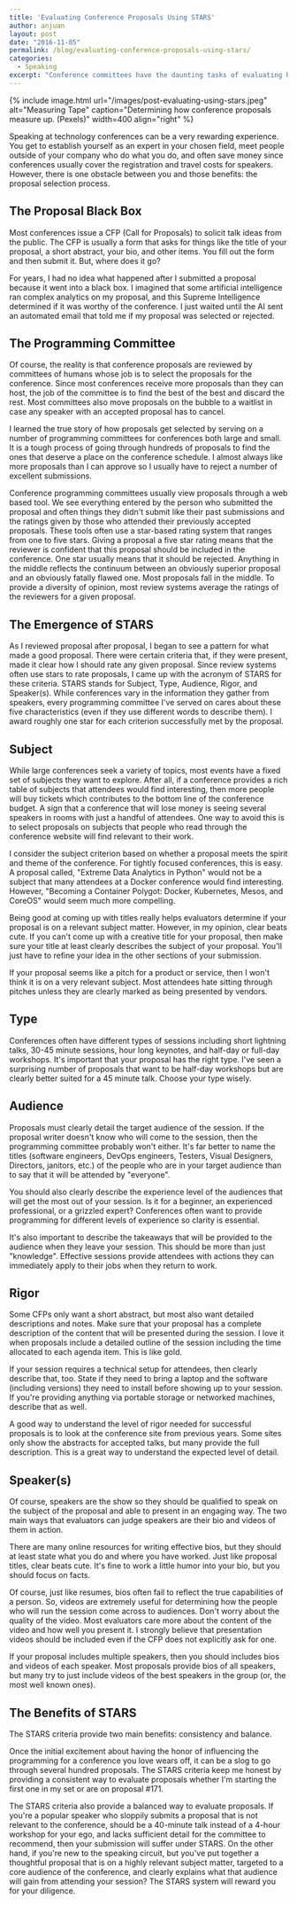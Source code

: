 ```yaml
---
title: 'Evaluating Conference Proposals Using STARS'
author: anjuan
layout: post
date: "2016-11-05"
permalink: /blog/evaluating-conference-proposals-using-stars/
categories:
  - Speaking
excerpt: "Conference committees have the daunting tasks of evaluating hundreds of proposals to find the ones that deserve to be on the conference schedule. As a member of several conference committees and advisory boards, I've developed a rubric for grading proposals called STARS."
---
```


{% include image.html url="/images/post-evaluating-using-stars.jpeg" alt="Measuring Tape" caption="Determining how conference proposals measure up. (Pexels)" width=400 align="right" %}



Speaking at technology conferences can be a very rewarding experience. You get to establish yourself as an expert in your chosen field, meet people outside of your company who do what you do, and often save money since conferences usually cover the registration and travel costs for speakers. However, there is one obstacle between you and those benefits: the proposal selection process.


## The Proposal Black Box

Most conferences issue a CFP (Call for Proposals) to solicit talk ideas from the public. The CFP is usually a form that asks for things like the title of your proposal, a short abstract, your bio, and other items. You fill out the form and then submit it. But, where does it go? 

For years, I had no idea what happened after I submitted a proposal because it went into a black box. I imagined that some artificial intelligence ran complex analytics on my proposal, and this Supreme Intelligence determined if it was worthy of the conference. I just waited until the AI sent an automated email that told me if my proposal was selected or rejected. 

## The Programming Committee

Of course, the reality is that conference proposals are reviewed by committees of humans whose job is to select the proposals for the conference. Since most conferences receive more proposals than they can host, the job of the committee is to find the best of the best and discard the rest. Most committees also move proposals on the bubble to a waitlist in case any speaker with an accepted proposal has to cancel.

I learned the true story of how proposals get selected by serving on a number of programming committees for conferences both large and small. It is a tough process of going through hundreds of proposals to find the ones that deserve a place on the conference schedule. I almost always like more proposals than I can approve so I usually have to reject a number of excellent submissions.

Conference programming committees usually view proposals through a web based tool. We see everything entered by the person who submitted the proposal and often things they didn't submit like their past submissions and the ratings given by those who attended their previously accepted proposals. These tools often use a star-based rating system that ranges from one to five stars. Giving a proposal a five star rating means that the reviewer is confident that this proposal should be included in the conference. One star usually means that it should be rejected. Anything in the middle reflects the continuum between an obviously superior proposal and an obviously fatally flawed one. Most proposals fall in the middle. To provide a diversity of opinion, most review systems average the ratings of the reviewers for a given proposal.

## The Emergence of STARS

As I reviewed proposal after proposal, I began to see a pattern for what made a good proposal. There were certain criteria that, if they were present, made it clear how I should rate any given proposal. Since review systems often use stars to rate proposals, I came up with the acronym of STARS for these criteria. STARS stands for Subject, Type, Audience, Rigor, and Speaker(s). While conferences vary in the information they gather from speakers, every programming committee I've served on cares about these five characteristics (even if they use different words to describe them). I award roughly one star for each criterion successfully met by the proposal.

## Subject

While large conferences seek a variety of topics, most events have a fixed set of subjects they want to explore. After all, if a conference provides a rich table of subjects that attendees would find interesting, then more people will buy tickets which contributes to the bottom line of the conference budget. A sign that a conference that will lose money is seeing several speakers in rooms with just a handful of attendees. One way to avoid this is to select proposals on subjects that people who read through the conference website will find relevant to their work.

I consider the subject criterion based on whether a proposal meets the spirit and theme of the conference. For tightly focused conferences, this is easy. A proposal called, "Extreme Data Analytics in Python" would not be a subject that many attendees at a Docker conference would find interesting. However, "Becoming a Container Polygot: Docker, Kubernetes, Mesos, and CoreOS" would seem much more compelling.

Being good at coming up with titles really helps evaluators determine if your proposal is on a relevant subject matter. However, in my opinion, clear beats cute. If you can't come up with a creative title for your proposal, then make sure your title at least clearly describes the subject of your proposal. You'll just have to refine your idea in the other sections of your submission.

If your proposal seems like a pitch for a product or service, then I won't think it is on a very relevant subject. Most attendees hate sitting through pitches unless they are clearly marked as being presented by vendors.

## Type

Conferences often have different types of sessions including short lightning talks, 30-45 minute sessions, hour long keynotes, and half-day or full-day workshops. It's important that your proposal has the right type. I've seen a surprising number of proposals that want to be half-day workshops but are clearly better suited for a 45 minute talk. Choose your type wisely.

## Audience

Proposals must clearly detail the target audience of the session. If the proposal writer doesn't know who will come to the session, then the programming committee probably won't either. It's far better to name the titles (software engineers, DevOps engineers, Testers, Visual Designers, Directors, janitors, etc.) of the people who are in your target audience than to say that it will be attended by "everyone". 

You should also clearly describe the experience level of the audiences that will get the most out of your session. Is it for a beginner, an experienced professional, or a grizzled expert? Conferences often want to provide programming for different levels of experience so clarity is essential.

It's also important to describe the takeaways that will be provided to the audience when they leave your session. This should be more than just "knowledge". Effective sessions provide attendees with actions they can immediately apply to their jobs when they return to work.

## Rigor

Some CFPs only want a short abstract, but most also want detailed descriptions and notes. Make sure that your proposal has a complete description of the content that will be presented during the session. I love it when proposals include a detailed outline of the session including the time allocated to each agenda item. This is like gold. 

If your session requires a technical setup for attendees, then clearly describe that, too. State if they need to bring a laptop and the software (including versions) they need to install before showing up to your session. If you're providing anything via portable storage or networked machines, describe that as well.

A good way to understand the level of rigor needed for successful proposals is to look at the conference site from previous years. Some sites only show the abstracts for accepted talks, but many provide the full description. This is a great way to understand the expected level of detail.

## Speaker(s)

Of course, speakers are the show so they should be qualified to speak on the subject of the proposal and able to present in an engaging way. The two main ways that evaluators can judge speakers are their bio and videos of them in action.

There are many online resources for writing effective bios, but they should at least state what you do and where you have worked. Just like proposal titles, clear beats cute. It's fine to work a little humor into your bio, but you should focus on facts.

Of course, just like resumes, bios often fail to reflect the true capabilities of a person. So, videos are extremely useful for determining how the people who will run the session come across to audiences. Don't worry about the quality of the video. Most evaluators care more about the content of the video and how well you present it. I strongly believe that presentation videos should be included even if the CFP does not explicitly ask for one.

If your proposal includes multiple speakers, then you should includes bios and videos of each speaker. Most proposals provide bios of all speakers, but many try to just include videos of the best speakers in the group (or, the most well known ones).

## The Benefits of STARS

The STARS criteria provide two main benefits: consistency and balance.

Once the initial excitement about having the honor of influencing the programming for a conference you love wears off, it can be a slog to go through several hundred proposals. The STARS criteria keep me honest by providing a consistent way to evaluate proposals whether I'm starting the first one in my set or are on proposal #171. 

The STARS criteria also provide a balanced way to evaluate proposals. If you're a popular speaker who sloppily submits a proposal that is not relevant to the conference, should be a 40-minute talk instead of a 4-hour workshop for your ego, and lacks sufficient detail for the committee to recommend, then your submission will suffer under STARS. On the other hand, if you're new to the speaking circuit, but you've put together a thoughtful proposal that is on a highly relevant subject matter, targeted to a core audience of the conference, and clearly explains what that audience will gain from attending your session? The STARS system will reward you for your diligence.
